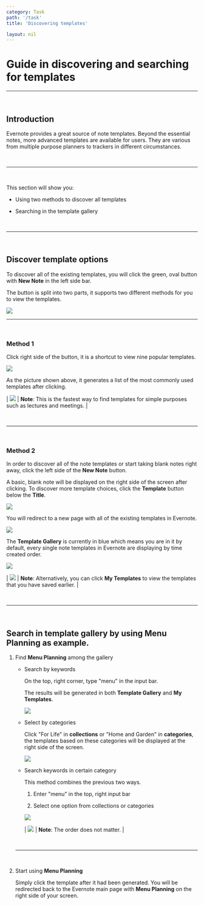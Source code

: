 ```yaml
---
category: Task
path: '/task'
title: 'Discovering templates'

layout: nil
---
```


# Guide in discovering and searching for templates

___

<br>

## Introduction

Evernote provides a great source of note templates. Beyond the essential notes, more advanced templates are available for users. They are various from multiple purpose planners to trackers in different circumstances.

<br>

___

<br>

This section will show you:

- Using two methods to discover all templates

- Searching in the template gallery

<br>

___

<br>

## Discover template options

To discover all of the existing templates, you will click the green, oval button with **New Note** in the left side bar.

The button is split into two parts, it supports two different methods for you to view the templates.

<img src="https://github.com/SkylarZhao6/EvernoteGuide/blob/gh-pages/images/newnote.png?raw=true" id="newnote">

<br>

___

<br>

### Method 1

Click right side of the button, it is a shortcut to view nine popular templates.

<img src="https://github.com/SkylarZhao6/EvernoteGuide/blob/gh-pages/images/temp2.png?raw=true" id="temp2">

As the picture shown above, it generates a list of the most commonly used templates after clicking. 

| <img src="https://raw.githubusercontent.com/SkylarZhao6/EvernoteGuide/gh-pages/images/Warning.png" id="note"> | **Note**: This is the fastest way to find templates for simple purposes such as lectures and meetings. |

<br>

___

<br>

### Method 2

In order to discover all of the note templates or start taking blank notes right away, click the left side of the **New Note** button. 

A basic, blank note will be displayed on the right side of the screen after clicking. To discover more template choices, click the **Template** button below the **Title**.

<img src="https://github.com/SkylarZhao6/EvernoteGuide/blob/gh-pages/images/tem1.png?raw=true">

You will redirect to a new page with all of the existing templates in Evernote.

<img src="https://github.com/SkylarZhao6/EvernoteGuide/blob/gh-pages/images/alltemp.png?raw=true">

The **Template Gallery** is currently in blue which means you are in it by default, every single note templates in Evernote are displaying by time created order.

<img src="https://github.com/SkylarZhao6/EvernoteGuide/blob/gh-pages/images/gallery.png?raw=true" id="gallery">

| <img src="https://raw.githubusercontent.com/SkylarZhao6/EvernoteGuide/gh-pages/images/Warning.png" id="note"> | **Note**: Alternatively, you can click **My Templates** to view the templates that you have saved earlier. |

<br>

___

<br>

## Search in template gallery by using **Menu Planning** as example.

1. Find **Menu Planning** among the gallery

   - Search by keywords

     On the top, right corner, type "menu" in the input bar. 
     
     The results will be generated in both **Template Gallery** and **My Templates**.

     <img src="https://github.com/SkylarZhao6/EvernoteGuide/blob/gh-pages/images/searchmenu.png?raw=true" id="search">
      
   - Select by categories

     Click "For Life" in **collections** or "Home and Garden" in **categories**, the templates based on these categories will be displayed at the right side of the screen.

     <img src="https://github.com/SkylarZhao6/EvernoteGuide/blob/gh-pages/images/category.png?raw=true" id="category">

   - Search keywords in certain category

     This method combines the previous two ways.

     1. Enter "menu" in the top, right input bar
     
     2. Select one option from collections or categories

     <img src="https://github.com/SkylarZhao6/EvernoteGuide/blob/gh-pages/images/menuresult.png?raw=true" id="result">

     | <img src="https://raw.githubusercontent.com/SkylarZhao6/EvernoteGuide/gh-pages/images/Warning.png" id="note"> | **Note**: The order does not matter. |

    <br>

    ___

    <br>

2. Start using **Menu Planning**

   Simply click the template after it had been generated. You will be redirected back to the Evernote main page with **Menu Planning** on the right side of your screen.
